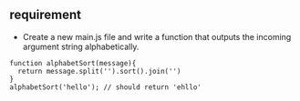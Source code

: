## requirement 
    
- Create a new main.js file and write a function that outputs the incoming argument string alphabetically.

```
function alphabetSort(message){
  return message.split('').sort().join('')
}
alphabetSort('hello'); // should return 'ehllo'
```
